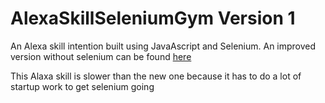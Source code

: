 # AlexaSkillSeleniumGym Version 1

An Alexa skill intention built using JavaAscript and Selenium.  An improved version without selenium can be found [here](https://github.com/jamtay/AlexaSkillNoSelenium)

This Alaxa skill is slower than the new one because it has to do a lot of startup work to get selenium going
